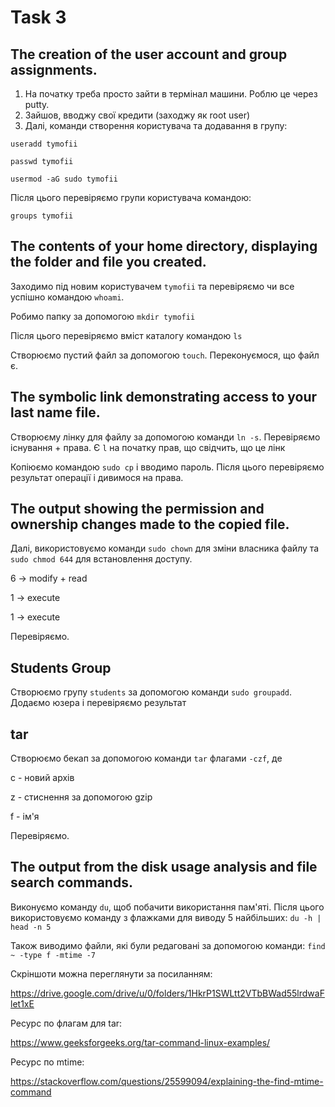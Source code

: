 # Task 3

## The creation of the user account and group assignments.
1) На початку треба просто зайти в термінал машини. Роблю це через putty.
2) Зайшов, вводжу свої кредити (заходжу як root user)
3) Далі, команди створення користувача та додавання в групу:

```useradd tymofii```

```passwd tymofii```

```usermod -aG sudo tymofii```

Після цього перевіряємо групи користувача командою:

```groups tymofii```

## The contents of your home directory, displaying the folder and file you created.

Заходимо під новим користувачем ```tymofii``` та перевіряємо чи все успішно командою ```whoami```.

Робимо папку за допомогою ```mkdir tymofii```

Після цього перевіряємо вміст каталогу командою ```ls```

Створюємо пустий файл за допомогою ```touch```. Переконуємося, що файл є.

## The symbolic link demonstrating access to your last name file.

Створюєму лінку для файлу за допомогою команди ```ln -s```. Перевіряємо існування + права. 
Є ```l``` на початку прав, що свідчить, що це лінк

Копіюємо командою ```sudo cp``` і вводимо пароль. Після цього перевіряємо результат операції і дивимося на права.

## The output showing the permission and ownership changes made to the copied file.

Далі, використовуємо команди ```sudo chown``` для зміни власника файлу та ```sudo chmod 644``` для встановлення доступу.

6 -> modify + read

1 -> execute

1 -> execute

Перевіряємо.

## Students Group

Створюємо групу ```students``` за допомогою команди ```sudo groupadd```. Додаємо юзера і перевіряємо результат

## tar

Створюємо бекап за допомогою команди ```tar``` флагами ```-czf```, де

c - новий архів

z - стиснення за допомогою gzip

f - ім'я

Перевіряємо.

## The output from the disk usage analysis and file search commands.

Виконуємо команду ```du```, щоб побачити використання пам'яті.
Після цього використовуємо команду з флажками для виводу 5 найбільших: ```du -h | head -n 5```

Також виводимо файли, які були редаговані за допомогою команди: ```find ~ -type f -mtime -7```


Скріншоти можна переглянути за посиланням:

https://drive.google.com/drive/u/0/folders/1HkrP1SWLtt2VTbBWad55lrdwaFlet1xE

Ресурс по флагам для tar:

https://www.geeksforgeeks.org/tar-command-linux-examples/

Ресурс по mtime:

https://stackoverflow.com/questions/25599094/explaining-the-find-mtime-command

